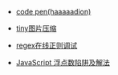 * [code pen(haaaaadion)](http://codepen.io/haaaaadion)
* [tiny图片压缩](https://tinypng.com)
* [regex在线正则调试](https://regex101.com)

* [JavaScript 浮点数陷阱及解法](https://github.com/camsong/blog/issues/9)

